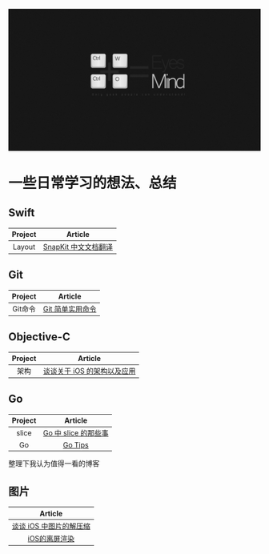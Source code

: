 ![](/background.jpeg)

# 一些日常学习的想法、总结
## Swift
| Project | Article |
|:-------:|:-------:|
|   Layout   | [SnapKit 中文文档翻译](https://github.com/loveway/LearningBlog/blob/master/Notes/Swift/snapkit_cn_guide.md)|


## Git
| Project | Article |
|:-------:|:-------:|
|   Git命令   | [Git 简单实用命令](https://github.com/loveway/LearnBlog/blob/master/Notes/Git/git_tips.md)|



## Objective-C
| Project | Article |
|:-------:|:-------:|
|   架构   | [谈谈关于 iOS 的架构以及应用](https://github.com/loveway/LearnBlog/blob/master/Notes/Objective-C/iOS_architecture_apply.md)|


## Go
| Project | Article |
|:-------:|:-------:|
|   slice   | [Go 中 slice 的那些事](https://github.com/loveway/LearningBlog/blob/master/Notes/Go/go_slice.md)|
|   Go   | [Go Tips](https://github.com/loveway/LearningBlog/blob/master/Notes/Go/go_tips.md)|

整理下我认为值得一看的博客

##  图片
| Article |
|:-------:|
| [谈谈 iOS 中图片的解压缩](http://blog.leichunfeng.com/blog/2017/02/20/talking-about-the-decompression-of-the-image-in-ios/)|
| [iOS的离屏渲染](https://imlifengfeng.github.io/article/593/)|
